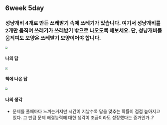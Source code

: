 ## 6week 5day

### 성냥개비 4개로 만든 쓰레받기 속에 쓰레기가 있습니다. 여기서 성냥개비를 2개만 움직여 쓰레기가 쓰레받기 밖으로 나오도록 해보세요. 단, 성냥개비를 움직여도 모양은 쓰레받기 모양이어야 합니다.

<img src="https://images.velog.io/images/ljs0429777/post/9b170aed-64f0-48a6-a15d-719810c1d745/%E1%84%89%E1%85%B3%E1%84%8F%E1%85%B3%E1%84%85%E1%85%B5%E1%86%AB%E1%84%89%E1%85%A3%E1%86%BA%202020-09-15%20%E1%84%8B%E1%85%A9%E1%84%92%E1%85%AE%209.06.17.png" style="zoom:50%;" />

#### 나의 답

<img src="https://images.velog.io/images/ljs0429777/post/d5033dd4-6c49-4d05-9a7d-5161a4fe5bcb/%E1%84%89%E1%85%B3%E1%84%8F%E1%85%B3%E1%84%85%E1%85%B5%E1%86%AB%E1%84%89%E1%85%A3%E1%86%BA%202020-09-15%20%E1%84%8B%E1%85%A9%E1%84%92%E1%85%AE%209.08.51.png" style="zoom:50%;" />

#### 책에 나온 답

<img src="https://images.velog.io/images/ljs0429777/post/a55bc16d-1791-4ddc-a01a-24be0ce4b15a/%E1%84%89%E1%85%B3%E1%84%8F%E1%85%B3%E1%84%85%E1%85%B5%E1%86%AB%E1%84%89%E1%85%A3%E1%86%BA%202020-09-15%20%E1%84%8B%E1%85%A9%E1%84%92%E1%85%AE%209.09.05.png" style="zoom:50%;" />

#### 나의 생각

- 문제를 풀때마다 느끼는거지만 시간이 지날수록 답을 맞추는 확률이 점점 높아지고있다. 그 만큼 문제 해결능력에 대한 생각이 조금이라도 성장했다는 증거인가..?

  
